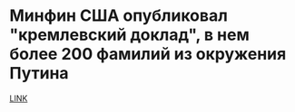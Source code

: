 # Минфин США опубликовал "кремлевский доклад", в нем более 200 фамилий из окружения Путина



[LINK](https://varlamov.ru/2763402.html)